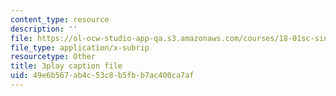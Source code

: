 ```yaml
---
content_type: resource
description: ''
file: https://ol-ocw-studio-app-qa.s3.amazonaws.com/courses/18-01sc-single-variable-calculus-fall-2010/49e6b567ab4c53c8b5fbb7ac400ca7af_sRIDVAcoG5A.vtt
file_type: application/x-subrip
resourcetype: Other
title: 3play caption file
uid: 49e6b567-ab4c-53c8-b5fb-b7ac400ca7af
---
```

